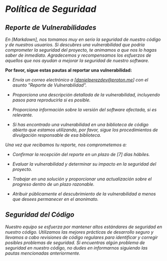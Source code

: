 <!-- Autor: Daniel Benjamin Perez Morales -->
<!-- GitHub: https://github.com/DanielPerezMoralesDev13 -->
<!-- Correo electrónico: danielperezdev@proton.me  -->
# ***Política de Seguridad***

## ***Reporte de Vulnerabilidades***

*En [Markdown], nos tomamos muy en serio la seguridad de nuestro código y de nuestros usuarios. Si descubres una vulnerabilidad que podría comprometer la seguridad del proyecto, te animamos a que nos lo hagas saber de inmediato. Agradecemos y recompensamos los esfuerzos de aquellos que nos ayudan a mejorar la seguridad de nuestro software.*

**Por favor, sigue estas pautas al reportar una vulnerabilidad:**

- *Envía un correo electrónico a [danielperezdev@proton.me] con el asunto "Reporte de Vulnerabilidad".*

- *Proporciona una descripción detallada de la vulnerabilidad, incluyendo pasos para reproducirla si es posible.*

- *Proporciona información sobre la versión del software afectada, si es relevante.*

- *Si has encontrado una vulnerabilidad en una biblioteca de código abierto que estamos utilizando, por favor, sigue los procedimientos de divulgación responsable de esa biblioteca.*

*Una vez que recibamos tu reporte, nos comprometemos a:*

- *Confirmar la recepción del reporte en un plazo de [7] días hábiles.*

- *Evaluar la vulnerabilidad y determinar su impacto en la seguridad del proyecto.*

- *Trabajar en una solución y proporcionar una actualización sobre el progreso dentro de un plazo razonable.*

- *Atribuir públicamente el descubrimiento de la vulnerabilidad a menos que desees permanecer en el anonimato.*

## ***Seguridad del Código***

*Nuestro equipo se esfuerza por mantener altos estándares de seguridad en nuestro código. Utilizamos las mejores prácticas de desarrollo seguro y llevamos a cabo revisiones de código regulares para identificar y corregir posibles problemas de seguridad. Si encuentras algún problema de seguridad en nuestro código, no dudes en informarnos siguiendo las pautas mencionadas anteriormente.*
